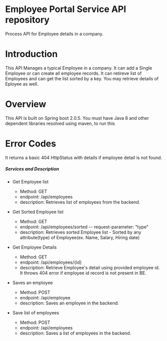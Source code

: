 # Employee Portal Service API repository
Process API for Employee details in a company.

# Introduction
This API Manages a typical Employee in a company.
It can add a Single Employee or can create all employee records.
It can retireve list of Employees and can get the list sorted by a key.
You may retrieve details of Eployee as well.

# Overview
This API is built on Spring boot 2.0.5. You must have Java 8 and other dependent libraries resolved using maven, to run this

# Error Codes
It returns a basic 404 HttpStatus with details if employee detail is not found.

##### Services and Description
* Get Employee list

	- Method: GET
	- endpoint: /api/employees
	- description: Retrieves list of employees from the backend.
	
* Get Sorted Employee list

	- Method: GET
	- endpoint: /api/employees/sorted
		-- request-parameter: "type"
	- description: Retrieves sorted Employee list - Sorted by any attribute(type) of Employee(ex. Name, Salary, Hiring date)
	
* Get Employee Details
	
	- Method: GET
	- endpoint: /api/employees/{id}
	- description: Retrieve Employee's detail using provided employee id. It throws 404 error if employee id record is not present in BE.
	
* Saves an employee

	- Method: POST
	- endpoint: /api/employee
	- description: Saves an employee in the backend.
	
* Save list of employees

	- Method: POST
	- endpoint: /api/employees
	- description: Saves a list of employees in the backend.
